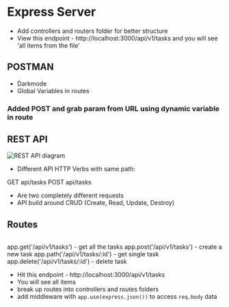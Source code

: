 # Express Server
* Add controllers and routers folder for better structure
* View this endpoint - http://localhost:3000/api/v1/tasks and you will see 'all items from the file'

## POSTMAN
* Darkmode
* Global Variables in routes

### Added POST and grab param from URL using dynamic variable in route

## REST API
![REST API diagram](https://i.imgur.com/Z6R5271.png)
* Different API HTTP Verbs with same path:

GET api/tasks
POST api/tasks

* Are two completely different requests
* API build around CRUD (Create, Read, Update, Destroy)

## Routes
```
```
app.get('/api/v1/tasks')        - get all the tasks
app.post('/api/v1/tasks')       - create a new task
app.path('/api/v1/tasks/:id')   - get single task
app.delete('/api/v1/tasks/:id') - delete task

* Hit this endpoint - http://localhost:3000/api/v1/tasks
* You will see all items
* break up routes into controllers and routes folders
* add middleware with `app.use(express.json())` to access `req.body` data

